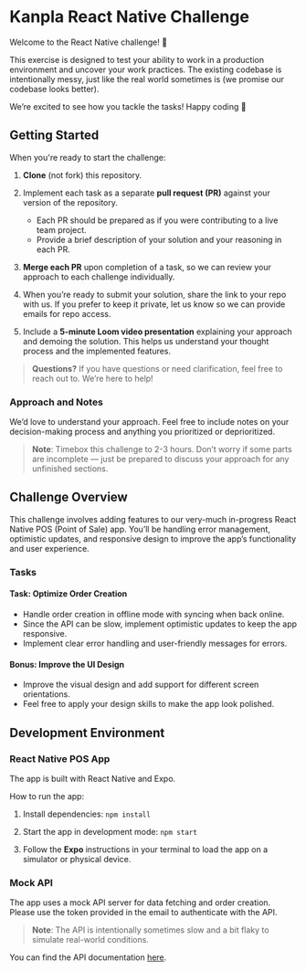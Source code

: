 # Kanpla React Native Challenge
Welcome to the React Native challenge! 👋

This exercise is designed to test your ability to work in a production environment and uncover your work practices. The existing codebase is intentionally messy, just like the real world sometimes is (we promise our codebase looks better).

We’re excited to see how you tackle the tasks! Happy coding 🚀

## Getting Started
When you're ready to start the challenge:

1. **Clone** (not fork) this repository.

2. Implement each task as a separate **pull request (PR)** against your version of the repository.
   * Each PR should be prepared as if you were contributing to a live team project.
   * Provide a brief description of your solution and your reasoning in each PR.

3. **Merge each PR** upon completion of a task, so we can review your approach to each challenge individually.

4. When you’re ready to submit your solution, share the link to your repo with us. If you prefer to keep it private, let us know so we can provide emails for repo access.

5. Include a **5-minute Loom video presentation** explaining your approach and demoing the solution. This helps us understand your thought process and the implemented features.

>**Questions?** If you have questions or need clarification, feel free to reach out to. We’re here to help!

### Approach and Notes

We’d love to understand your approach. Feel free to include notes on your decision-making process and anything you prioritized or deprioritized. 

>**Note**: Timebox this challenge to 2-3 hours. Don’t worry if some parts are incomplete — just be prepared to discuss your approach for any unfinished sections.

## Challenge Overview
This challenge involves adding features to our very-much in-progress React Native POS (Point of Sale) app. You’ll be handling error management, optimistic updates, and responsive design to improve the app’s functionality and user experience.

### Tasks

#### Task: Optimize Order Creation
* Handle order creation in offline mode with syncing when back online.
* Since the API can be slow, implement optimistic updates to keep the app responsive.
* Implement clear error handling and user-friendly messages for errors.

#### Bonus: Improve the UI Design
* Improve the visual design and add support for different screen orientations.
* Feel free to apply your design skills to make the app look polished.

## Development Environment

### React Native POS App
The app is built with React Native and Expo.

How to run the app:

1. Install dependencies: `npm install`

2. Start the app in development mode: `npm start`

3. Follow the **Expo** instructions in your terminal to load the app on a simulator or physical device.

### Mock API
The app uses a mock API server for data fetching and order creation. Please use the token provided in the email to authenticate with the API.

>**Note**: The API is intentionally sometimes slow and a bit flaky to simulate real-world conditions.

You can find the API documentation [here](https://kanpla-code-challenge.up.railway.app/docs).